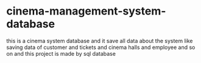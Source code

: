 # cinema-management-system-database
this is a cinema system database and it save all data about the system like saving data of customer and tickets and cinema halls and employee and so on and this project is made by sql database 
